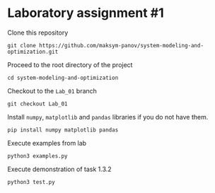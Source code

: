 # Laboratory assignment \#1

Clone this repository
```shell
git clone https://github.com/maksym-panov/system-modeling-and-optimization.git
```
Proceed to the root directory of the project
```shell
cd system-modeling-and-optimization
```
Checkout to the `Lab_01` branch
```shell
git checkout Lab_01
```
Install `numpy`, `matplotlib` and `pandas` libraries if you do not have them.
```shell
pip install numpy matplotlib pandas
```
Execute examples from lab
```shell
python3 examples.py
```
Execute demonstration of task 1.3.2
```shell
python3 test.py
```
